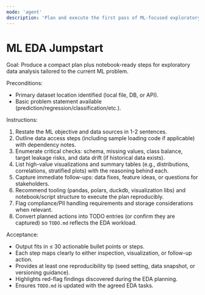 ```yaml
---
mode: 'agent'
description: 'Plan and execute the first pass of ML-focused exploratory data analysis'
---
```


# ML EDA Jumpstart

Goal: Produce a compact plan plus notebook-ready steps for exploratory data analysis tailored to the current ML problem.

Preconditions:
- Primary dataset location identified (local file, DB, or API).
- Basic problem statement available (prediction/regression/classification/etc.).

Instructions:
1) Restate the ML objective and data sources in 1-2 sentences.
2) Outline data access steps (including sample loading code if applicable) with dependency notes.
3) Enumerate critical checks: schema, missing values, class balance, target leakage risks, and data drift (if historical data exists).
4) List high-value visualizations and summary tables (e.g., distributions, correlations, stratified plots) with the reasoning behind each.
5) Capture immediate follow-ups: data fixes, feature ideas, or questions for stakeholders.
6) Recommend tooling (pandas, polars, duckdb, visualization libs) and notebook/script structure to execute the plan reproducibly.
7) Flag compliance/PII handling requirements and storage considerations when relevant.
8) Convert planned actions into TODO entries (or confirm they are captured) so `TODO.md` reflects the EDA workload.

Acceptance:
- Output fits in ≤ 30 actionable bullet points or steps.
- Each step maps clearly to either inspection, visualization, or follow-up action.
- Provides at least one reproducibility tip (seed setting, data snapshot, or versioning guidance).
- Highlights red-flag findings discovered during the EDA planning.
- Ensures `TODO.md` is updated with the agreed EDA tasks.